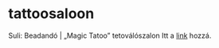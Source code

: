 # tattoosaloon
 Suli: Beadandó | „Magic Tatoo” tetoválószalon
Itt a [link](https://bali3355.github.io/tattoosaloon/index.html) hozzá.
